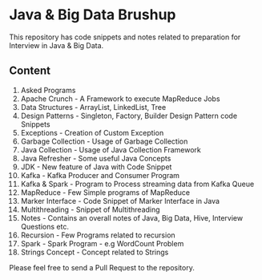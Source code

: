 # Java & Big Data Brushup
This repository has code snippets and notes related to preparation for Interview in Java & Big Data.

## Content

1. Asked Programs
2. Apache Crunch - A Framework to execute MapReduce Jobs
3. Data Structures - ArrayList, LinkedList, Tree 	
4. Design Patterns - Singleton, Factory, Builder Design Pattern code Snippets
5. Exceptions	- Creation of Custom Exception
6. Garbage Collection - Usage of Garbage Collection
7. Java Collection - Usage of Java Collection Framework	
8. Java Refresher - Some useful Java Concepts	
9. JDK - New feature of Java with Code Snippet	
10. Kafka	- Kafka Producer and Consumer Program
11. Kafka & Spark - Program to Process streaming data from Kafka Queue
12. MapReduce	 - Few Simple programs of MapReduce
13. Marker Interface - Code Snippet of Marker Interface in Java 
14. Multithreading - Snippet of Multithreading
15. Notes - Contains an overall notes of Java, Big Data, Hive, Interview Questions etc.	
16. Recursion - Few Programs related to recursion
17. Spark - Spark Program - e.g WordCount Problem
18. Strings Concept - Concept related to Strings

Please feel free to send a Pull Request to the repository.
